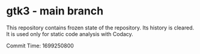 # gtk3 - main branch

This repository contains frozen state of the repository.
Its history is cleared. It is used only for static code
analysis with Codacy.

Commit Time: 1699250800